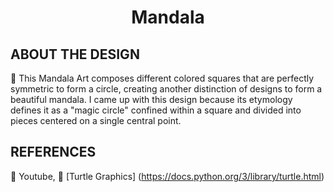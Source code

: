 <h1 align="center"> Mandala </h1>

## ABOUT THE DESIGN
:white_square_button: This Mandala Art composes different colored squares that are perfectly symmetric to form a circle, creating another distinction of designs to form a beautiful mandala. I came up with this design because its etymology defines it as a "magic circle" confined within a square and divided into pieces centered on a single central point. 


## REFERENCES
:white_square_button: Youtube,  :white_square_button: [Turtle Graphics] (https://docs.python.org/3/library/turtle.html)
